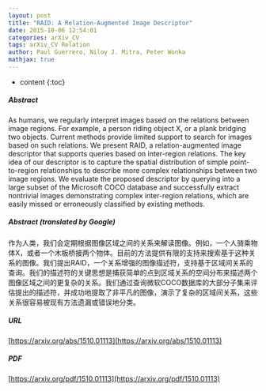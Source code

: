 ```yaml
---
layout: post
title: "RAID: A Relation-Augmented Image Descriptor"
date: 2015-10-06 12:54:01
categories: arXiv_CV
tags: arXiv_CV Relation
author: Paul Guerrero, Niloy J. Mitra, Peter Wonka
mathjax: true
---
```


* content
{:toc}

##### Abstract
As humans, we regularly interpret images based on the relations between image regions. For example, a person riding object X, or a plank bridging two objects. Current methods provide limited support to search for images based on such relations. We present RAID, a relation-augmented image descriptor that supports queries based on inter-region relations. The key idea of our descriptor is to capture the spatial distribution of simple point-to-region relationships to describe more complex relationships between two image regions. We evaluate the proposed descriptor by querying into a large subset of the Microsoft COCO database and successfully extract nontrivial images demonstrating complex inter-region relations, which are easily missed or erroneously classified by existing methods.

##### Abstract (translated by Google)
作为人类，我们会定期根据图像区域之间的关系来解读图像。例如，一个人骑乘物体X，或者一个木板桥接两个物体。目前的方法提供有限的支持来搜索基于这种关系的图像。我们提出RAID，一个关系增强的图像描述符，支持基于区域间关系的查询。我们的描述符的关键思想是捕获简单的点到区域关系的空间分布来描述两个图像区域之间的更复杂的关系。我们通过查询微软COCO数据库的大部分子集来评估提出的描述符，并成功地提取了非平凡的图像，演示了复杂的区域间关系，这些关系很容易被现有方法遗漏或错误地分类。

##### URL
[https://arxiv.org/abs/1510.01113](https://arxiv.org/abs/1510.01113)

##### PDF
[https://arxiv.org/pdf/1510.01113](https://arxiv.org/pdf/1510.01113)

